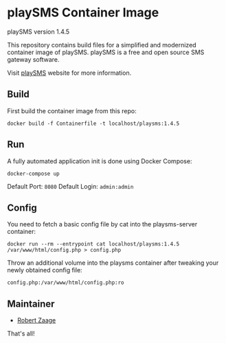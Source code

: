 playSMS Container Image
==============

playSMS version 1.4.5

This repository contains build files for a simplified and modernized container image of playSMS. 
playSMS is a free and open source SMS gateway software.

Visit [playSMS](http://playsms.org) website for more information.

## Build

First build the container image from this repo:
```
docker build -f Containerfile -t localhost/playsms:1.4.5
```

## Run

A fully automated application init is done using Docker Compose:
```
docker-compose up
```

Default Port: `8080`
Default Login: `admin:admin`

## Config

You need to fetch a basic config file by cat into the playsms-server container:
```
docker run --rm --entrypoint cat localhost/playsms:1.4.5 /var/www/html/config.php > config.php
```

Throw an additional volume into the playsms container after tweaking your newly obtained config file:
```
config.php:/var/www/html/config.php:ro
```

## Maintainer

- [Robert Zaage](https://zaage.it)

That's all!
